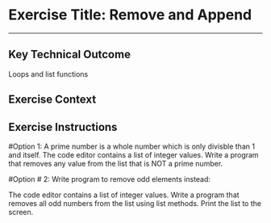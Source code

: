 # Exercise Title: Remove and Append
---
## Key Technical Outcome
Loops and list functions

## Exercise Context

## Exercise Instructions

#Option 1:
A prime number is a whole number which is only divisble than 1 and itself.
The code editor contains a list of integer values.
Write a program that removes any value from the list that is NOT a prime number.

#Option # 2:
Write program to remove odd elements instead:

The code editor contains a list of integer values.
Write a program that removes all odd numbers from the list using list methods.
Print the list to the screen.
